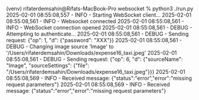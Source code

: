 (venv) rifaterdemsahin@Rifats-MacBook-Pro websocket % python3 ./run.py
2025-02-01 08:55:08,557 - INFO - Starting WebSocket client...
2025-02-01 08:55:08,561 - INFO - Websocket connected
2025-02-01 08:55:08,561 - INFO - WebSocket connection opened
2025-02-01 08:55:08,561 - DEBUG - Attempting to authenticate...
2025-02-01 08:55:08,561 - DEBUG - Sending request: {"op": 1, "d": {"password": "XXX"}}
2025-02-01 08:55:08,561 - DEBUG - Changing image source 'Image' to '/Users/rifaterdemsahin/Downloads/expense16_taxi.jpeg'
2025-02-01 08:55:08,561 - DEBUG - Sending request: {"op": 6, "d": {"sourceName": "Image", "sourceSettings": {"file": "/Users/rifaterdemsahin/Downloads/expense16_taxi.jpeg"}}}
2025-02-01 08:55:08,569 - INFO - Received message: {"status":"error","error":"missing request parameters"}
2025-02-01 08:55:08,569 - INFO - Received message: {"status":"error","error":"missing request parameters"}

